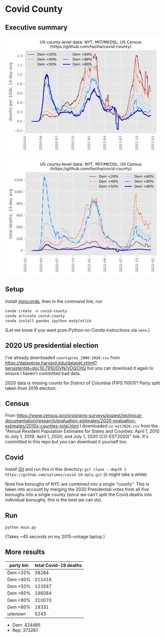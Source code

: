 # Covid County
## Executive summary
![Deaths per-100k](./per_capita_deaths.png)

![Total deaths](./total_deaths.png)
## Setup
Install [miniconda](https://docs.conda.io/en/latest/miniconda.html), then in the command line, run
```console
conda create -n covid-county
conda activate covid-county
conda install pandas ipython matplotlib
```
(Let me know if you want pure-Python no-Conda instructions via `venv`.)

## 2020 US presidential election
I've already downloaded `countypres_2000-2020.csv` from https://dataverse.harvard.edu/dataset.xhtml?persistentId=doi:10.7910/DVN/VOQCHQ but you can download it again to ensure I haven't committed bad data.

2020 data is missing counts for District of Columbia (FIPS 11001)? Party split taken from 2016 election.

## Census
From https://www.census.gov/programs-surveys/popest/technical-documentation/research/evaluation-estimates/2020-evaluation-estimates/2010s-counties-total.html I downloaded `co-est2020.csv` from the "Annual Resident Population Estimates for States and Counties: April 1, 2010 to July 1, 2019; April 1, 2020; and July 1, 2020 (CO-EST2020)" link. It's committed in this repo but you can download it yourself too.

## Covid
Install [Git](https://git-scm.com) and run this in this directory: `git clone --depth 1 https://github.com/nytimes/covid-19-data.git` (it might take a while)

Note five boroughs of NYC are combined into a single "county". This is taken into account by merging the 2020 Presidential votes from all five boroughs into a single county (since we can't split the Covid deaths into individual boroughs, this is the best we can do).

## Run
```
python main.py
```
(Takes ~45 seconds on my 2015-vintage laptop.)

## More results
| party bin | total Covid-19 deaths |
|---|---|
| Dem <20% |  38284|
| Dem <40% | 211416|
| Dem <50% | 123587|
| Dem <60% | 196084|
| Dem <80% | 210070|
| Dem >80% |  18331|
| unknown   |   5243| 

- Dem: 424485
- Rep: 373287
